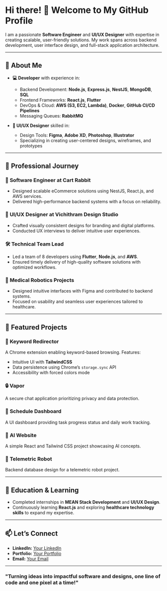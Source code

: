 # Hi there! 👋 Welcome to My GitHub Profile

I am a passionate **Software Engineer** and **UI/UX Designer** with expertise in creating scalable, user-friendly solutions. My work spans across backend development, user interface design, and full-stack application architecture. 

---

## 🌟 About Me

- **💻 Developer** with experience in:
  - Backend Development: **Node.js**, **Express.js**, **NestJS**, **MongoDB**, **SQL**
  - Frontend Frameworks: **React.js**, **Flutter**
  - DevOps & Cloud: **AWS (S3, EC2, Lambda)**, **Docker**, **GitHub CI/CD Pipelines**
  - Messaging Queues: **RabbitMQ**

- **🎨 UI/UX Designer** skilled in:
  - Design Tools: **Figma**, **Adobe XD**, **Photoshop**, **Illustrator**
  - Specializing in creating user-centered designs, wireframes, and prototypes

---

## 🚀 Professional Journey

### 🏢 **Software Engineer** at **Cart Rabbit**
- Designed scalable eCommerce solutions using NestJS, React.js, and AWS services.
- Delivered high-performance backend systems with a focus on reliability.

### 🎨 **UI/UX Designer** at **Vichithram Design Studio**
- Crafted visually consistent designs for branding and digital platforms.
- Conducted UX interviews to deliver intuitive user experiences.

### 🛠️ **Technical Team Lead**
- Led a team of 8 developers using **Flutter**, **Node.js**, and **AWS**.
- Ensured timely delivery of high-quality software solutions with optimized workflows.

### 🤖 **Medical Robotics Projects**
- Designed intuitive interfaces with Figma and contributed to backend systems.
- Focused on usability and seamless user experiences tailored to healthcare.

---

## 🌟 Featured Projects

### 🔑 **Keyword Redirector**
A Chrome extension enabling keyword-based browsing. Features:
- Intuitive UI with **TailwindCSS**
- Data persistence using Chrome’s `storage.sync` API
- Accessibility with forced colors mode

### 🔒 **Vapor**
A secure chat application prioritizing privacy and data protection.

### 📅 **Schedule Dashboard**
A UI dashboard providing task progress status and daily work tracking.

### 🧠 **AI Website**
A simple React and Tailwind CSS project showcasing AI concepts.

### 🤖 **Telemetric Robot**
Backend database design for a telemetric robot project.

---

## 📖 Education & Learning

- Completed internships in **MEAN Stack Development** and **UI/UX Design**.
- Continuously learning **React.js** and exploring **healthcare technology skills** to expand my expertise.

---

## 📫 Let’s Connect

- **LinkedIn:** [Your LinkedIn](#)
- **Portfolio:** [Your Portfolio](#)
- **Email:** [Your Email](mailto:#)

---

### "Turning ideas into impactful software and designs, one line of code and one pixel at a time!"
